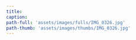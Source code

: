 ```yaml
---
title:
caption:
path-full: 'assets/images/fulls/IMG_0326.jpg'
path-thumb: 'assets/images/thumbs/IMG_0326.jpg'
---
```

